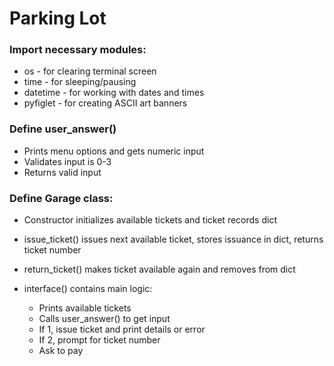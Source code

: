 # Parking Lot

### Import necessary modules:

- os - for clearing terminal screen
- time - for sleeping/pausing
- datetime - for working with dates and times
- pyfiglet - for creating ASCII art banners

### Define user_answer()

- Prints menu options and gets numeric input
- Validates input is 0-3
- Returns valid input

### Define Garage class:

- Constructor initializes available tickets and ticket records dict
- issue_ticket() issues next available ticket, stores issuance in dict, returns ticket number
- return_ticket() makes ticket available again and removes from dict
- interface() contains main logic:

    - Prints available tickets
    - Calls user_answer() to get input
    - If 1, issue ticket and print details or error
    - If 2, prompt for ticket number
    - Ask to pay
